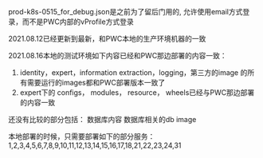 prod-k8s-0515_for_debug.json是之前为了留后门用的, 允许使用email方式登录，而不是PWC内部的vProfile方式登录

2021.08.12已经更新到最新，和PWC本地的生产环境机器的一致

2021.08.16本地的测试环境如下内容已经和PWC那边部署的内容一致：
1. identity，expert，information extraction，logging，第三方的image 的所有需要运行的images都和PWC部署版本一致了
2. expert下的 configs， modules， resource， wheels已经与PWC那边部署的内容一致

还没有比较的部分包括：
数据库内容
数据库相关的db image





本地部署的时候，只需要部署如下的部分服务：
1,2,3,4,5,6,7,8,9,10,11,12,13,14,15,16,17,18,21,22,23,24,31

